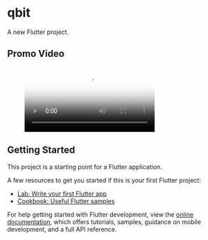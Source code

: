 # qbit

A new Flutter project.

## Promo Video
<figure class="video_container">
  <video controls="true" allowfullscreen="true" poster=app_icon.png">
    <source src="promo.mp4" type="video/mp4">
    <source src="promo.ogg" type="video/ogg">
    <source src="promo.webm" type="video/webm">
  </video>
</figure>

## Getting Started

This project is a starting point for a Flutter application.

A few resources to get you started if this is your first Flutter project:

- [Lab: Write your first Flutter app](https://docs.flutter.dev/get-started/codelab)
- [Cookbook: Useful Flutter samples](https://docs.flutter.dev/cookbook)

For help getting started with Flutter development, view the
[online documentation](https://docs.flutter.dev/), which offers tutorials,
samples, guidance on mobile development, and a full API reference.
